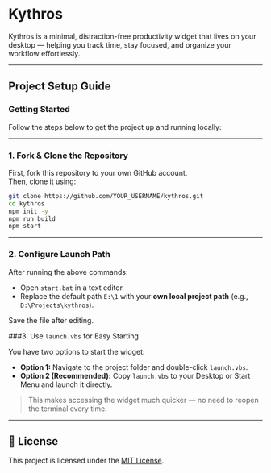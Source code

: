 # Kythros


Kythros is a minimal, distraction-free productivity widget that lives on your desktop — helping you track time, stay focused, and organize your workflow effortlessly.

---

## Project Setup Guide

###  Getting Started

Follow the steps below to get the project up and running locally:

---

###  1. Fork & Clone the Repository

First, fork this repository to your own GitHub account.  
Then, clone it using:

```bash
git clone https://github.com/YOUR_USERNAME/kythros.git
cd kythros
npm init -y
npm run build
npm start

```
---

### 2. Configure Launch Path

After running the above commands:

- Open `start.bat` in a text editor.
- Replace the default path `E:\1` with your **own local project path** (e.g., `D:\Projects\kythros`).
  
Save the file after editing.

###3. Use `launch.vbs` for Easy Starting

You have two options to start the widget:

- **Option 1:** Navigate to the project folder and double-click `launch.vbs`.
- **Option 2 (Recommended):** Copy `launch.vbs` to your Desktop or Start Menu and launch it directly.

> This makes accessing the widget much quicker — no need to reopen the terminal every time.

---

## 📄 License

This project is licensed under the [MIT License](./LICENSE).
